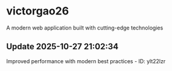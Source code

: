 # victorgao26
A modern web application built with cutting-edge technologies

## Update 2025-10-27 21:02:34
Improved performance with modern best practices - ID: ylt22lzr

